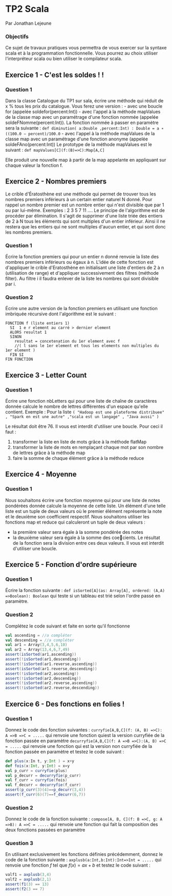 # TP2 Scala
Par Jonathan Lejeune

### Objectifs
Ce sujet de travaux pratiques vous permettra de vous exercer sur la syntaxe scala et à la programmation fonctionnelle. Vous pourrez au choix utiliser l'interpréteur scala ou
bien utiliser le compilateur scala.

## Exercice 1 - C'est les soldes ! !
### Question 1
  Dans la classe Catalogue du TP1 sur sala, écrire une méthode qui réduit de x % tous les prix du catalogue. Vous ferez une version :
    - avec une boucle for (appelée soldefor(percent:Int))
    - avec l'appel à la méthode mapValues de la classe map avec un paramétrage d'une fonction nommée (appelée soldeFNomme(percent:Int)). La fonction nommée à
passer en paramètre sera la suivante :
`def diminution( a:Double ,percent:Int) : Double = a ∗ ((100.0 − percent)/100.0`
    - avec l'appel à la méthode mapValues de la classe map avec un paramétrage d'une fonction anonyme (appelée soldeFAno(percent:Int)) 
    Le prototype de la méthode mapValues est le suivant :
`def mapValues[C](f:(B)=>C):Map[A,C]`

Elle produit une nouvelle map à partir de la map appelante en appliquant sur chaque valeur la fonction f.

## Exercice 2 - Nombres premiers
Le crible d'Ératosthène est une méthode qui permet de trouver tous les nombres premiers inférieurs à un certain entier naturel N donné. Pour rappel un nombre premier est un
nombre entier qui n'est divisible que par 1 ou par lui-même. Exemples : 2 3 5 7 11 ....
Le principe de l'algorithme est de procéder par élimination. Il s'agit de supprimer d'une liste triée des entiers de 2 à N tous les éléments qui sont multiples d'un entier inférieur.
Ainsi il ne restera que les entiers qui ne sont multiples d'aucun entier, et qui sont donc les nombres premiers.

### Question 1
Écrire la fonction premiers qui pour un entier n donné renvoie la liste des nombres premiers inférieurs ou égaux à n. L'idée de cette fonction est d'appliquer le crible
d'Eratosthène en initialisant une liste d'entiers de 2 à n (utilisation de range) et d'appliquer successivement des filtres (méthode filter). Au filtre i il faudra enlever
de la liste les nombres qui sont divisible par i.

### Question 2
Écrire une autre version de la fonction premiers en utilisant une fonction imbriquée récursive dont l'algorithme est le suivant :
````
FONCTION f (liste entiers 1)
  SI  1 e r element au carré > dernier element
  ALORS resultat 1
  SINON
    resultat = concetenation du 1er element avec f 
    //( l sans le 1er element et tous les elements non multiples du 1er element )
  FIN SI
FIN FONCTION
````

## Exercice 3 - Letter Count
### Question 1
Écrire une fonction nbLetters qui pour une liste de chaîne de caractères donnée calcule le nombre de lettres différentes d'un espace qu'elle contient. Exemple : Pour
la liste
`( "Hadoop est une plateforme distribuee" , "Spark en est une autre" ,"scala est un langage" , "Java aussi" )`

Le résultat doit être 76.
Il vous est interdit d'utiliser une boucle. Pour ceci il faut :
  1. transformer la liste en liste de mots grâce à la méthode flatMap
  2. transformer la liste de mots en remplaçant chaque mot par son nombre de lettres grâce à la méthode map
  3. faire la somme de chaque élément grâce à la méthode reduce
  
## Exercice 4 - Moyenne
### Question 1
Nous souhaitons écrire une fonction moyenne qui pour une liste de notes pondérées donnée calcule la moyenne de cette liste. Un élément d'une telle liste est un tuple de
deux valeurs où le premier élément représente la note et le deuxième son coefficient respectif. Nous souhaitons utiliser les fonctions map et reduce qui calculeront un tuple
de deux valeurs :
  - la première valeur sera égale à la somme pondérée des notes
  - la deuxième valeur sera égale à la somme des coecients.
Le résultat de la fonction sera la division entre ces deux valeurs. Il vous est interdit d'utiliser une boucle.

## Exercice 5 - Fonction d'ordre supérieure
### Question 1
Écrire la fonction suivante : `def isSorted[A](as: Array[A], ordered: (A,A) =>Boolean): Boolean` qui teste si un tableau est trié selon l'ordre passé en paramètre.

### Question 2
Complétez le code suivant et faite en sorte qu'il fonctionne

````Scala
val ascending = //a compléter
val descending = //a compléter
val ar1 = Array(3,4,5,6,10)
val ar2 = Array(13,4,6,7,49)
assert(isSorted(ar1,ascending))
assert(!isSorted(ar1,descending))
assert(!isSorted(ar1.reverse,ascending))
assert(isSorted(ar1.reverse,descending))
assert(!isSorted(ar2,ascending))
assert(!isSorted(ar2,descending))
assert(!isSorted(ar2.reverse,ascending))
assert(!isSorted(ar2.reverse,descending))
````

## Exercice 6 - Des fonctions en folies !
### Question 1
Donnez le code des fonction suivantes :
`curryfie[A,B,C](f: (A, B) =>C): A =>B =>C = .....` qui renvoie une fonction quiest la version curryfiée de la fonction passée en paramètre
`decurryfie[A,B,C](f: A =>B =>C):(A, B) =>C = .....` qui renvoie une fonction qui est la version non curryfiée de la fonction passée en paramètre
et testez le code suivant :

````Scala
def plus(x:In t, y:Int ) = x+y
def fois(x:Int, y:Int) = x∗y
val p_curr = curryfie(plus)
val p_decurr = decurryfie(p_curr)
val f_curr = curryfie(fois)
val f_decurr = decurryfie(f_curr)
assert(p_curr(3)(4)==p_decurr(3,4))
assert(f_curr(6)(7)==f_decurr(6,7))
````

### Question 2
Donnez le code de la fonction suivante :
`compose[A, B, C](f: B =>C, g: A =>B): A =>C = .....` qui renvoie une fonction qui fait la composition des deux fonctions passées en paramètre

### Question 3
En utilisant exclusivement les fonctions définies précédemment, donnez le code de la fonction suivante :
`axplusb(a:Int,b:Int):Int=>Int = .....` qui renvoie une fonction $f$ tel que $f(x) = ax + b$
et testez le code suivant :

````Scala
valf1 = axplusb(3,4)
valf2 = axplusb(2,1)
assert(f1(3) == 13)
assert(f2(3 == 7)
````
